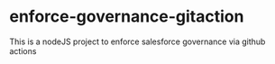 # enforce-governance-gitaction
This is a nodeJS project to enforce salesforce governance via github actions
